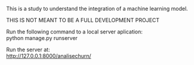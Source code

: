 This is a study to understand the integration of a machine learning model.

THIS IS NOT MEANT TO BE A FULL DEVELOPMENT PROJECT

Run the following command to a local server aplication:<br>
python manage.py runserver

Run the server at:<br>
http://127.0.0.1:8000/analisechurn/
